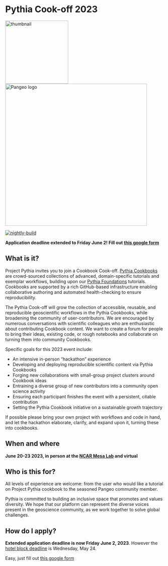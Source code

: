 # Pythia Cook-off 2023

<img src="thumbnail.png" alt="thumbnail" width="200"/>  <img src="images/large-logo-blue-text.png" alt="Pangeo logo" width="450"/>

[![nightly-build](https://github.com/ProjectPythia/pythia-cookoff-2023/actions/workflows/nightly-build.yaml/badge.svg)](https://github.com/ProjectPythia/pythia-cookoff-2023/actions/workflows/nightly-build.yaml)

**Application deadline extended to Friday June 2! Fill out [this google form](https://docs.google.com/forms/d/e/1FAIpQLSd4hQVVzD26KdwfGZqcEK6buCHq7E0f50D82bhNM5zOfGE2KQ/viewform?usp=sf_link)**

## What is it?

Project Pythia invites you to join a Cookbook Cook-off.  [Pythia Cookbooks](https://cookbooks.projectpythia.org) are crowd-sourced collections of advanced, domain-specific tutorials and exemplar workflows, building upon our [Pythia Foundations](https://foundations.projectpythia.org) tutorials. Cookbooks are supported by a rich GitHub-based infrastructure enabling collaborative authoring and automated health-checking to ensure reproducibility.

The Pythia Cook-off will grow the collection of accessible, reusable, and reproducible geoscientific workflows in the Pythia Cookbooks, while broadening the community of user-contributors. We are encouraged by numerous conversations with scientific colleagues who are enthusiastic about contributing Cookbook content. We want to create a forum for people to bring their ideas, existing code, or rough notebooks and collaborate on turning them into community Cookbooks.

Specific goals for this 2023 event include:
 - An intensive in-person “hackathon” experience
 - Developing and deploying reproducible scientific content via Pythia Cookbooks
 - Forging new collaborations with small-group project clusters around Cookbook ideas
 - Entraining a diverse group of new contributors into a community open science activity
 - Ensuring each participant finishes the event with a persistent, citable contribution 
 - Setting the Pythia Cookbook initiative on a sustainable growth trajectory

If possible please bring your own project with workflows and code in hand, and let the hackathon elaborate, clarify, and expand upon it, turning these into cookbooks.

## When and where

**June 20-23 2023, in person at the [NCAR Mesa Lab](https://scied.ucar.edu/visit) and virtual**

## Who is this for?

All levels of experience are welcome: from the user who would like a tutorial on Project Pythia cookbook to the seasoned Pangeo community member.

Pythia is committed to building an inclusive space that promotes and values diversity. We hope that our platform can represent the diverse voices present in the geoscience community, as we work together to solve global challenges.


## How do I apply?

**Extended application deadline is now Friday June 2, 2023**. However the [hotel block deadline](travel) is Wednesday, May 24.

Easy, just fill out [this google form](https://docs.google.com/forms/d/e/1FAIpQLSd4hQVVzD26KdwfGZqcEK6buCHq7E0f50D82bhNM5zOfGE2KQ/viewform?usp=sf_link)
